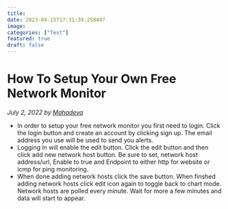 ```yaml
---
title: 
date: 2023-04-15T17:31:39.258497
image: 
categories: ["Test"]
featured: true
draft: false
---
```

# How To Setup Your Own Free Network Monitor

_July 2, 2022 by [Mahadeva](/)_

- In order to setup your free network monitor you first need to login. Click the login button and create an account by clicking sign up. The email address you use will be used to send you alerts.
- Logging in will enable the edit button. Click the edit button and then click add new network host button. Be sure to set, network host address/url, Enable to true and Endpoint to either http for website or icmp for ping monitoring.
- When done adding network hosts click the save button. When finshed adding network hosts click edit icon again to toggle back to chart mode. Network hosts are polled every minute. Wait for more a few minutes and data will start to appear.
